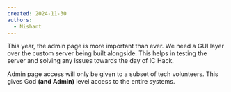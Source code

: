 ```yaml
---
created: 2024-11-30
authors:
  - Nishant
---
```

This year, the admin page is more important than ever. We need a GUI layer over the custom server being built alongside. This helps in testing the server and solving any issues towards the day of IC Hack. 

Admin page access will only be given to a subset of tech volunteers. This gives God **(and Admin)** level access to the entire systems.